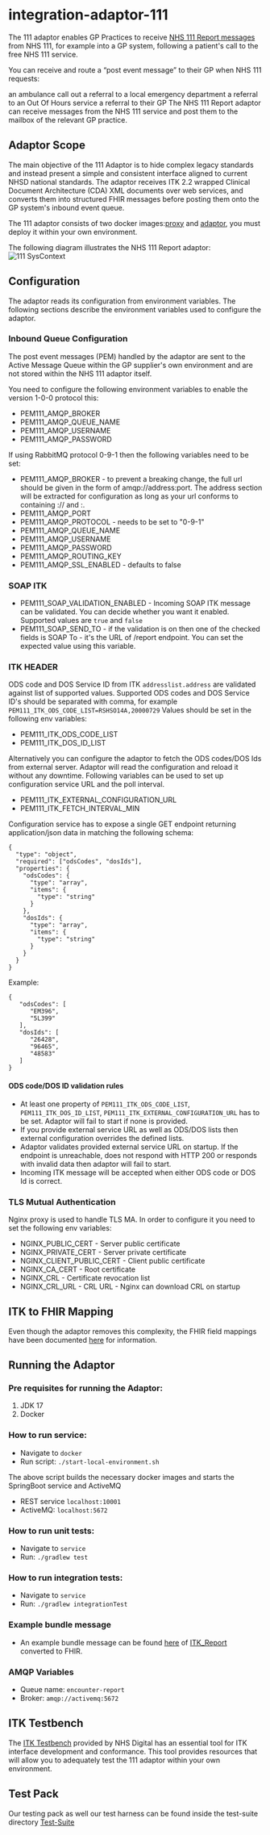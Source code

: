 # integration-adaptor-111
The 111 adaptor enables GP Practices to receive [NHS 111 Report messages](https://digital.nhs.uk/developer/api-catalogue/nhs-111-hl7-v3) from NHS 111, for example into a GP system, following a patient's call to the free NHS 111 service. 

You can receive and route a “post event message” to their GP when NHS 111 requests:

an ambulance call out
a referral to a local emergency department
a referral to an Out Of Hours service
a referral to their GP
The NHS 111 Report adaptor can receive messages from the NHS 111 service and post them to the mailbox of the relevant GP practice.

## Adaptor Scope
The main objective of the 111 Adaptor is to hide complex legacy standards and instead present a simple and consistent interface aligned to current NHSD national standards.  The adaptor receives ITK 2.2 wrapped Clinical Document Architecture (CDA) XML documents over web services, and converts them into structured FHIR messages before posting them onto the GP system's inbound event queue.

The 111 adaptor consists of two docker images:[proxy](https://hub.docker.com/r/nhsdev/nia-111-nginx-adaptor) and [adaptor](https://hub.docker.com/r/nhsdev/nia-111-adaptor), you must deploy it within your own environment.

The following diagram illustrates the NHS 111 Report adaptor: 
![111 SysContext](/img/111SysContext.png)

## Configuration
The adaptor reads its configuration from environment variables. The following sections describe the environment variables used to configure the adaptor.

### Inbound Queue Configuration
The post event messages (PEM) handled by the adaptor are sent to the Active Message Queue within the GP supplier's own environment and are not stored within the NHS 111 adaptor itself.  

You need to configure the following environment variables to enable the version 1-0-0 protocol this:
* PEM111_AMQP_BROKER
* PEM111_AMQP_QUEUE_NAME
* PEM111_AMQP_USERNAME
* PEM111_AMQP_PASSWORD

If using RabbitMQ protocol 0-9-1 then the following variables need to be set:

* PEM111_AMQP_BROKER - to prevent a breaking change, the full url should be given in the form of amqp://address:port. The address section will be extracted for configuration as long as your url conforms to containing :// and :. 
* PEM111_AMQP_PORT
* PEM111_AMQP_PROTOCOL - needs to be set to "0-9-1"
* PEM111_AMQP_QUEUE_NAME
* PEM111_AMQP_USERNAME
* PEM111_AMQP_PASSWORD
* PEM111_AMQP_ROUTING_KEY
* PEM111_AMQP_SSL_ENABLED - defaults to false

### SOAP ITK

* PEM111_SOAP_VALIDATION_ENABLED - Incoming SOAP ITK message can be validated. You can decide whether you want it enabled. Supported values are `true` and `false`
* PEM111_SOAP_SEND_TO - if the validation is on then one of the checked fields is SOAP To - it's the URL of /report endpoint. You can set the expected value using this variable.

### ITK HEADER
ODS code and DOS Service ID from ITK `addresslist.address` are validated against list of supported values.
Supported ODS codes and DOS Service ID's should be separated with comma, for example `PEM111_ITK_ODS_CODE_LIST=RSHSO14A,20000729`
Values should be set in the following env variables:
* PEM111_ITK_ODS_CODE_LIST
* PEM111_ITK_DOS_ID_LIST

Alternatively you can configure the adaptor to fetch the ODS codes/DOS Ids from external server. Adaptor will read the configuration and reload it without any downtime. Following variables can be used to set up configuration service URL and the poll interval.
* PEM111_ITK_EXTERNAL_CONFIGURATION_URL
* PEM111_ITK_FETCH_INTERVAL_MIN

Configuration service has to expose a single GET endpoint returning application/json data in matching the following schema:
```
{
  "type": "object",
  "required": ["odsCodes", "dosIds"],
  "properties": {
    "odsCodes": {
      "type": "array",
      "items": {
        "type": "string"
      }
    },
    "dosIds": {
      "type": "array",
      "items": {
        "type": "string"
      }
    }
  }
}
```

Example:
```
{
   "odsCodes": [
      "EM396",
      "5L399"
   ],
   "dosIds": [
      "26428",
      "96465",
      "48583"
   ]
}
```

#### ODS code/DOS ID validation rules
- At least one property of `PEM111_ITK_ODS_CODE_LIST`, `PEM111_ITK_DOS_ID_LIST`, `PEM111_ITK_EXTERNAL_CONFIGURATION_URL` has to be set. Adaptor will fail to start if none is provided.
- If you provide external service URL as well as ODS/DOS lists then external configuration overrides the defined lists.
- Adaptor validates provided external service URL on startup. If the endpoint is unreachable, does not respond with HTTP 200 or responds with invalid data then adaptor will fail to start.
- Incoming ITK message will be accepted when either ODS code or DOS Id is correct.


### TLS Mutual Authentication
Nginx proxy is used to handle TLS MA. In order to configure it you need to set the following env variables:
* NGINX_PUBLIC_CERT - Server public certificate
* NGINX_PRIVATE_CERT - Server private certificate
* NGINX_CLIENT_PUBLIC_CERT - Client public certificate
* NGINX_CA_CERT - Root certificate
* NGINX_CRL - Certificate revocation list
* NGINX_CRL_URL - CRL URL - Nginx can download CRL on startup

## ITK to FHIR Mapping
Even though the adaptor removes this complexity, the FHIR field mappings have been documented [here](doc/ITK_FHIR_mapping.docx) for information.

## Running the Adaptor

### Pre requisites for running the Adaptor:
1. JDK 17
2. Docker

### How to run service:
* Navigate to `docker`
* Run script: `./start-local-environment.sh`

The above script builds the necessary docker images and starts the SpringBoot service and ActiveMQ
* REST service `localhost:10001`
* ActiveMQ: `localhost:5672`

### How to run unit tests:
* Navigate to `service`
* Run: `./gradlew test`

### How to run integration tests:
* Navigate to `service`
* Run: `./gradlew integrationTest`

### Example bundle message 
* An example bundle message can be found [here](doc/example_FHIR_bundle_message.json) of [ITK_Report](./service/src/integration-test/resources/xml/ITK_Report_request.xml) converted to FHIR.

### AMQP Variables
* Queue name: `encounter-report`
* Broker: `amqp://activemq:5672`

## ITK Testbench
The [ITK Testbench](https://digital.nhs.uk/services/interoperability-toolkit/developer-resources/itk-test-centre/itk-testbench) provided by NHS Digital has an essential tool for ITK interface development and conformance.  This tool provides resources that will allow you to adequately test the 111 adaptor within your own environment.

## Test Pack
Our testing pack as well our test harness can be found inside the test-suite directory [Test-Suite](./test-suite)